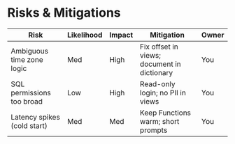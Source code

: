 # Risks & Mitigations

| Risk                                 | Likelihood | Impact | Mitigation                                   | Owner  |
|--------------------------------------|------------|--------|-----------------------------------------------|--------|
| Ambiguous time zone logic            | Med        | High   | Fix offset in views; document in dictionary   | You    |
| SQL permissions too broad            | Low        | High   | Read-only login; no PII in views              | You    |
| Latency spikes (cold start)          | Med        | Med    | Keep Functions warm; short prompts            | You    |
